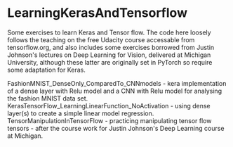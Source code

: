 # LearningKerasAndTensorflow

Some exercises to learn Keras and Tensor flow. The code here loosely follows the teaching on the free Udacity course accessable from tensorflow.org, and also includes some exercises borrowed from Justin Johnson's lectures on Deep Learning for Vision, delivered at Michigan University, although these latter are originally set in PyTorch so require some adaptation for Keras.  

FashionMNIST_DenseOnly_ComparedTo_CNNmodels   - kera implementation of a dense layer with Relu model and a CNN with Relu model for analysing the fashion MNIST data set. 
KerasTensorFlow_LearningLinearFunction_NoActivation - using dense layer(s) to create a simple linear model regression. 
TensorManipulationInTensorFlow  - practicing manipulating tensor flow tensors - after the course work for Justin Johnson's Deep Learning course at Michigan.
